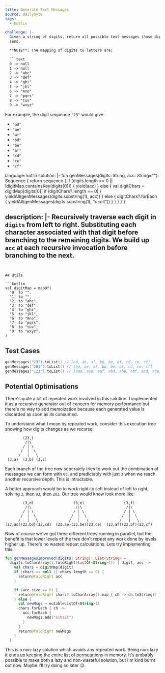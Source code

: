 ```yaml
---
title: Generate Text Messages
source: dailybyte
tags:
  - kotlin

challenge: |-
  Given a string of digits, return all possible text messages those digits could
  send.

  **NOTE**: The mapping of digits to letters are:

  ```text
  0 -> null
  1 -> null
  2 -> "abc"
  3 -> "def"
  4 -> "ghi"
  5 -> "jkl"
  6 -> "mno"
  7 -> "pqrs"
  8 -> "tuv"
  9 -> "wxyz"
  ```

  For example, the digit sequence `"23"` would give:
  - `"ad"`
  - `"ae"`
  - `"af"`
  - `"bd"`
  - `"be"`
  - `"bf"`
  - `"cd"`
  - `"ce"`
  - `"cf"`

language: kotlin
solution: |-
  fun genMessages(digits: String, acc: String=""): Sequence<String> {
    return sequence {
      if (digits.length == 0 || !digitMap.containsKey(digits[0])) {
        yield(acc)
    	} else {
        val digitChars = digitMap[digits[0]]
        if (digitChars?.length == 0) {
          yieldAll(genMessages(digits.substring(1), acc))
        } else {
          digitChars?.forEach {
            yieldAll(genMessages(digits.substring(1), "$acc$it"))
          }
        }
      }
    }
  }


description: |-
  Recursively traverse each digit in `digits` from left to right. Substituting each
  character associated with that digit before branching to the remaining digits. We
  build up `acc` at each recursive invocation before branching to the next.
---
```


## Utils

```kotlin
val digitMap = mapOf(
  '0' to "",
  '1' to "",
  '2' to "abc",
  '3' to "def",
  '4' to "ghi",
  '5' to "jkl",
  '6' to "mno",
  '7' to "pqrs",
  '8' to "tuv",
  '9' to "wxyz",
)
```

## Test Cases

```kotlin
genMessages("23").toList() // [ad, ae, af, bd, be, bf, cd, ce, cf]
genMessages("203").toList() // [ad, ae, af, bd, be, bf, cd, ce, cf]
genMessages("123").toList() // [aad, aae, aaf, abd, abe, abf, acd, ace, acf, bad, bae, baf, bbd, bbe, bbf, bcd, bce, bcf, cad, cae, caf, cbd, cbe, cbf, ccd, cce, ccf]
```

## Potential Optimisations
There's quite a bit of repeated work involved in this solution. I implemented it as a
recursive generator out of concern for memory performance but there's no way to add
memoization because each generated value is discarded as soon as its consumed.

To understand what I mean by repeated work, consider this execution tree showing how
digits changes as we recurse:

```text
        (23,)
         /|\
        / | \
       /  |  \
      /   |   \
 (3,a)  (3,b) (3,c)
```

Each branch of the tree now seperately tries to work out the combination of messages
we can form with `03`, and predictably with just `3` when we reach another recursive
depth. This is intractable.

A better approach would be to work right-to-left instead of left to right, solving
`3`, then `03`, then `203`. Our tree would know look more like:

```text
        (3,d)                  (3,e)                  (3,f)
         /|\                    /|\                    /|\
        / | \                  / | \                  / | \
       /  |  \                /  |  \                /  |  \
      /   |   \              /   |   \              /   |   \
(23,ad)(23,bd)(23,cd)  (23,ae)(23,be)(23,ce)  (23,af)(23,bf)(23,cf)
```

Now of course we've got three different trees running in parallel, but the benefit is
that lower levels of the tree don't repeat any work done by levels higher up. There's
no wasted repeat calculations. Lets try implementing this.

```kotlin
fun genMessagesImproved(digits: String): List<String> =
  digits.toCharArray().foldRight(listOf<String>()) { digit, acc ->
    val chars = digitMap[digit]
    if (chars == null || chars.length == 0) {
      return@foldRight acc
    }

    if (acc.size == 0) {
      return@foldRight chars?.toCharArray().map { ch -> ch.toString() }
    } else {
      val newMsgs = mutableListOf<String>()
      chars.forEach { ch ->
        acc.forEach {
          newMsgs.add("$ch$it")
        }
      }
      return@foldRight newMsgs
    }
  }
```

This is a non-lazy solution which avoids any repeated work. Being non-lazy it ends up
keeping the entire list of permutations in memory. It's probably possible to make
both a lazy and non-wasteful solution, but I'm kind burnt out now. Maybe I'll try
doing so later :stuck_out_tongue_winking_eye:.

